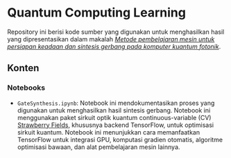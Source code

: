 # Quantum Computing Learning

Repository ini berisi kode sumber yang digunakan untuk menghasilkan hasil yang dipresentasikan dalam makalah [*Metode pembelajaran mesin untuk persiapan keadaan dan sintesis gerbang pada komputer kuantum fotonik*](https://iopscience.iop.org/article/10.1088/2058-9565/aaf59e/pdf).

## Konten

### Notebooks
- `GateSynthesis.ipynb`: Notebook ini mendokumentasikan proses yang digunakan untuk menghasilkan hasil sintesis gerbang. Notebook ini menggunakan paket sirkuit optik kuantum continuous-variable (CV) [Strawberry Fields](https://github.com/XanaduAI/strawberryfields), khususnya backend TensorFlow, untuk optimisasi sirkuit kuantum. Notebook ini menunjukkan cara memanfaatkan TensorFlow untuk integrasi GPU, komputasi gradien otomatis, algoritme optimisasi bawaan, dan alat pembelajaran mesin lainnya.
